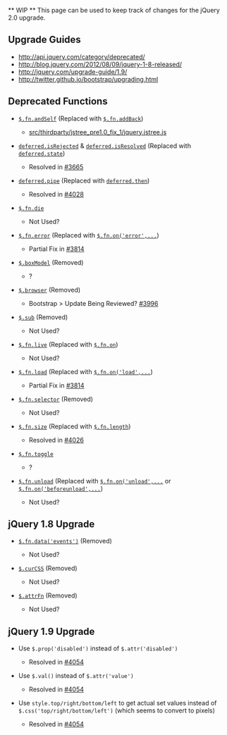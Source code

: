 ** WIP **
This page can be used to keep track of changes for the jQuery 2.0 upgrade.

Upgrade Guides
----------------------------------------
* <http://api.jquery.com/category/deprecated/>
* <http://blog.jquery.com/2012/08/09/jquery-1-8-released/>
* <http://jquery.com/upgrade-guide/1.9/>
* <http://twitter.github.io/bootstrap/upgrading.html>

Deprecated Functions
----------------------------------------
* [`$.fn.andSelf`](http://api.jquery.com/andSelf/) (Replaced with [`$.fn.addBack`](http://api.jquery.com/addBack/))
    * [src/thirdparty/jstree_pre1.0_fix_1/jquery.jstree.js](../blob/master/src/thirdparty/jstree_pre1.0_fix_1/jquery.jstree.js)

* [`deferred.isRejected`](http://api.jquery.com/deferred.isRejected/) & [`deferred.isResolved`](http://api.jquery.com/deferred.isResolved/) (Replaced with [`deferred.state`](http://api.jquery.com/deferred.state/))
    * Resolved in [#3665](../pull/3665)

* [`deferred.pipe`](http://api.jquery.com/deferred.pipe/) (Replaced with [`deferred.then`](http://api.jquery.com/deferred.then/))
    * Resolved in [#4028](../pull/4028)

* [`$.fn.die`](http://api.jquery.com/die/)
    * Not Used?

* [`$.fn.error`](http://api.jquery.com/error/) (Replaced with [`$.fn.on('error',...`](http://api.jquery.com/on/))
    * Partial Fix in [#3814](../pull/3814)

* [`$.boxModel`](http://api.jquery.com/jQuery.boxModel/) (Removed)
    * ?

* [`$.browser`](http://api.jquery.com/jQuery.browser/) (Removed)
    * Bootstrap > Update Being Reviewed? [#3996](../pull/3996)

* [`$.sub`](http://api.jquery.com/jQuery.sub/) (Removed)
    * Not Used?

* [`$.fn.live`](http://api.jquery.com/live/) (Replaced with [`$.fn.on`](http://api.jquery.com/on/))
    * Not Used?

* [`$.fn.load`](http://api.jquery.com/load-event/) (Replaced with [`$.fn.on('load',...`](http://api.jquery.com/on/))
    * Partial Fix in [#3814](../pull/3814)

* [`$.fn.selector`](http://api.jquery.com/selector/) (Removed)
    * Not Used?

* [`$.fn.size`](http://api.jquery.com/size/) (Replaced with [`$.fn.length`](http://api.jquery.com/length/))
    * Resolved in [#4026](../pull/4026)

* [`$.fn.toggle`](http://api.jquery.com/toggle-event/)
    * ?

* [`$.fn.unload`](http://api.jquery.com/unload/) (Replaced with [`$.fn.on('unload',...`](http://api.jquery.com/on/) or [`$.fn.on('beforeunload',...`](http://api.jquery.com/on/))
    * Not Used?

jQuery 1.8 Upgrade
----------------------------------------
* [`$.fn.data('events')`]() (Removed)
    * Not Used?

* [`$.curCSS`]() (Removed)
    * Not Used?

* [`$.attrFn`]() (Removed)
    * Not Used?

jQuery 1.9 Upgrade
----------------------------------------
* Use `$.prop('disabled')` instead of `$.attr('disabled')`
    * Resolved in [#4054](../pull/4054)

* Use `$.val()` instead of `$.attr('value')`
    * Resolved in [#4054](../pull/4054)

* Use `style.top/right/bottom/left` to get actual set values instead of `$.css('top/right/bottom/left')` (which seems to convert to pixels)
    * Resolved in [#4054](../pull/4054)